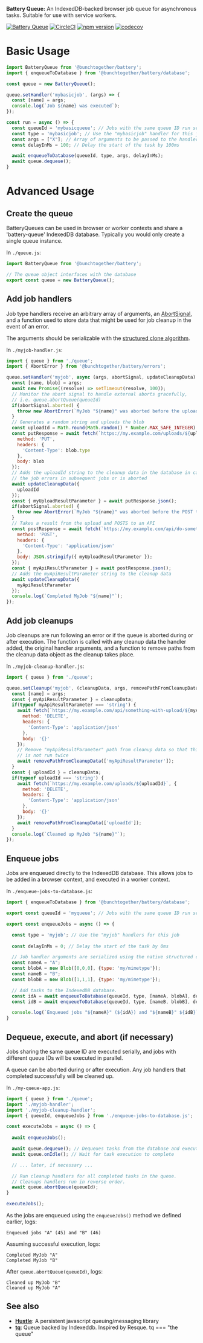 **Battery Queue:** An IndexedDB-backed browser job queue for asynchronous tasks. Suitable for use with service workers.

[![Battery Queue](./badge.svg)](https://github.com/bunchtogether/battery) [![CircleCI](https://circleci.com/gh/bunchtogether/battery.svg?style=shield)](https://circleci.com/gh/bunchtogether/battery) [![npm version](https://badge.fury.io/js/%40bunchtogether%2Fbattery.svg)](http://badge.fury.io/js/%40bunchtogether%2Fbattery) [![codecov](https://codecov.io/gh/bunchtogether/battery/branch/master/graph/badge.svg)](https://codecov.io/gh/bunchtogether/battery)

# Basic Usage

```js
import BatteryQueue from '@bunchtogether/battery';
import { enqueueToDatabase } from '@bunchtogether/battery/database';

const queue = new BatteryQueue();

queue.setHandler('mybasicjob', (args) => {
  const [name] = args;
  console.log(`Job ${name} was executed`);
});

const run = async () => {
  const queueId = 'mybasicqueue'; // Jobs with the same queue ID run serially
  const type = 'mybasicjob'; // Use the "mybasicjob" handler for this job
  const args = ["X"]; // Array of arguments to be passed to the handler
  const delayInMs = 100; // Delay the start of the task by 100ms

  await enqueueToDatabase(queueId, type, args, delayInMs);
  await queue.dequeue();
}
```

# Advanced Usage

## Create the queue

BatteryQueues can be used in browser or worker contexts and share a 'battery-queue' IndexedDB database. Typically you would only create a single queue instance.

In `./queue.js`:

```js
import BatteryQueue from '@bunchtogether/battery';

// The queue object interfaces with the database
export const queue = new BatteryQueue();

```

## Add job handlers

Job type handlers receive an arbitrary array of arguments, an [AbortSignal](https://developer.mozilla.org/en-US/docs/Web/API/AbortSignal), and a function used to store data that might be used for job cleanup in the event of an error.

The arguments should be serializable with the [structured clone algorithm](https://developer.mozilla.org/en-US/docs/Web/API/Web_Workers_API/Structured_clone_algorithm).

In `./myjob-handler.js`:

```js
import { queue } from './queue';
import { AbortError } from '@bunchtogether/battery/errors';

queue.setHandler('myjob', async (args, abortSignal, updateCleanupData) => {
  const [name, blob] = args;
  await new Promise((resolve) => setTimeout(resolve, 100));
  // Monitor the abort signal to handle external aborts gracefully, 
  // i.e. queue.abortQueue(queueId)
  if(abortSignal.aborted) { 
    throw new AbortError(`MyJob "${name}" was aborted before the upload`);
  }
  // Generates a random string and uploads the blob
  const uploadId = Math.round(Math.random() * Number.MAX_SAFE_INTEGER).toString('16');
  const putResponse = await fetch(`https://my.example.com/uploads/${uploadId}`, {
    method: 'PUT',
    headers: { 
      'Content-Type': blob.type 
    },
    body: blob
  });
  // Adds the uploadId string to the cleanup data in the database in case
  // the job errors in subsequent jobs or is aborted
  await updateCleanupData({
    uploadId
  });
  const { myUploadResultParameter } = await putResponse.json();
  if(abortSignal.aborted) { 
    throw new AbortError(`MyJob "${name}" was aborted before the POST to the API`);
  }
  // Takes a result from the upload and POSTS to an API
  const postResponse = await fetch(`https://my.example.com/api/do-something-with-upload`, {
    method: 'POST',
    headers: { 
      'Content-Type': 'application/json'
    },
    body: JSON.stringify({ myUploadResultParameter });
  });
  const { myApiResultParameter } = await postResponse.json();
  // Adds the myApiResultParameter string to the cleanup data
  await updateCleanupData({
    myApiResultParameter
  });
  console.log(`Completed MyJob "${name}"`);
});

````

## Add job cleanups

Job cleanups are run following an error or if the queue is aborted during or after execution. The function is called with any cleanup data the handler added, the original handler arguments, and a function to remove paths from the cleanup data object as the cleanup takes place.

In `./myjob-cleanup-handler.js`:

```js
import { queue } from './queue';

queue.setCleanup('myjob', (cleanupData, args, removePathFromCleanupData) => {
  const [name] = args;
  const { myApiResultParameter } = cleanupData;
  if(typeof myApiResultParameter === 'string') {
    await fetch(`https://my.example.com/api/something-with-upload/${myApiResultParameter}`, {
      method: 'DELETE',
      headers: { 
        'Content-Type': 'application/json'
      },
      body: '{}'
    });
    // Remove "myApiResultParameter" path from cleanup data so that this portion of the cleanup
    // is not run twice
    await removePathFromCleanupData(['myApiResultParameter']);
  }
  const { uploadId } = cleanupData;
  if(typeof uploadId === 'string') {
    await fetch(`https://my.example.com/uploads/${uploadId}`, {
      method: 'DELETE',
      headers: { 
        'Content-Type': 'application/json'
      },
      body: '{}'
    });
    await removePathFromCleanupData(['uploadId']);
  }
  console.log(`Cleaned up MyJob "${name}"`);
});

```

## Enqueue jobs

Jobs are enqueued directly to the IndexedDB database. This allows jobs to be added in a browser context, and executed in a worker context.

In `./enqueue-jobs-to-database.js`:

```js
import { enqueueToDatabase } from '@bunchtogether/battery/database';

export const queueId = 'myqueue'; // Jobs with the same queue ID run serially

export const enqueueJobs = async () => {

  const type = 'myjob'; // Use the "myjob" handlers for this job
  
  const delayInMs = 0; // Delay the start of the task by 0ms

  // Job handler arguments are serialized using the native structured clone algorithm.
  const nameA = "A";
  const blobA = new Blob([0,0,0], {type: 'my/mimetype'});
  const nameB = "B";
  const blobB = new Blob([1,1,1], {type: 'my/mimetype'});

  // Add tasks to the IndexedDB database. 
  const idA = await enqueueToDatabase(queueId, type, [nameA, blobA], delayInMs);
  const idB = await enqueueToDatabase(queueId, type, [nameB, blobB], delayInMs);

  console.log(`Enqueued jobs "${nameA}" (${idA}) and "${nameB}" ${idB}`);
}
```

## Dequeue, execute, and abort (if necessary)

Jobs sharing the same queue ID are executed serially, and jobs with different queue IDs will be executed in parallel. 

A queue can be aborted during or after execution. Any job handlers that completed successfully will be cleaned up.

In `./my-queue-app.js`:

```js
import { queue } from './queue';
import './myjob-handler';
import './myjob-cleanup-handler';
import { queueId, enqueueJobs } from './enqueue-jobs-to-database.js';

const executeJobs = async () => {
  
  await enqueueJobs();

  await queue.dequeue(); // Dequeues tasks from the database and executes the tasks
  await queue.onIdle(); // Wait for task execution to complete

  // ... later, if necessary ...

  // Run cleanup handlers for all completed tasks in the queue.
  // Cleanups handlers run in reverse order.
  await queue.abortQueue(queueId); 
}

executeJobs();
```
As the jobs are enqueued using the `enqueueJobs()` method we defined earlier, logs:
```
Enqueued jobs "A" (45) and "B" (46)
```
Assuming successful execution, logs:
```
Completed MyJob "A" 
Completed MyJob "B" 
```
After `queue.abortQueue(queueId)`, logs:
```
Cleaned up MyJob "B" 
Cleaned up MyJob "A" 
```

## See also

* [**Hustle**](https://github.com/orthecreedence/hustle): A persistent javascript queuing/messaging library
* [**tq**](https://github.com/bryanmikaelian/tq): Queue backed by Indexeddb. Inspired by Resque. tq === "the queue"

